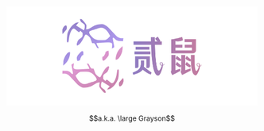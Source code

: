 <!--
<p align="center">
  <img src="https://raw.githubusercontent.com/graysonnwu/graysonnwu/master/GW.svg" width="600" height="200">
</p>
-->

<p align="center">
  <img src="https://raw.githubusercontent.com/graysonnwu/graysonnwu/master/ES.svg" width="600" height="200">
</p>	

<!-- ![](https://komarev.com/ghpvc/?username=Graysonnwu&color=c68db8&style=flat-square&label=views) -->

$$a.k.a. \large Grayson$$
